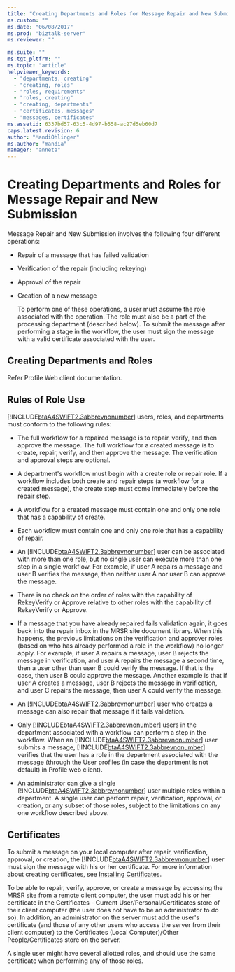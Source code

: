```yaml
---
title: "Creating Departments and Roles for Message Repair and New Submission | Microsoft Docs"
ms.custom: ""
ms.date: "06/08/2017"
ms.prod: "biztalk-server"
ms.reviewer: ""

ms.suite: ""
ms.tgt_pltfrm: ""
ms.topic: "article"
helpviewer_keywords: 
  - "departments, creating"
  - "creating, roles"
  - "roles, requirements"
  - "roles, creating"
  - "creating, departments"
  - "certificates, messages"
  - "messages, certificates"
ms.assetid: 6337bd57-63c5-4d97-b558-ac27d5eb60d7
caps.latest.revision: 6
author: "MandiOhlinger"
ms.author: "mandia"
manager: "anneta"
---
```

# Creating Departments and Roles for Message Repair and New Submission
Message Repair and New Submission involves the following four different operations:  
  
- Repair of a message that has failed validation  
  
- Verification of the repair (including rekeying)  
  
- Approval of the repair  
  
- Creation of a new message  
  
  To perform one of these operations, a user must assume the role associated with the operation. The role must also be a part of the processing department (described below). To submit the message after performing a stage in the workflow, the user must sign the message with a valid certificate associated with the user.  
  
## Creating Departments and Roles  
 Refer Profile Web client documentation.  
  
## Rules of Role Use  
 [!INCLUDE[btaA4SWIFT2.3abbrevnonumber](../../includes/btaa4swift2-3abbrevnonumber-md.md)] users, roles, and departments must conform to the following rules:  
  
- The full workflow for a repaired message is to repair, verify, and then approve the message. The full workflow for a created message is to create, repair, verify, and then approve the message. The verification and approval steps are optional.  
  
- A department's workflow must begin with a create role or repair role. If a workflow includes both create and repair steps (a workflow for a created message), the create step must come immediately before the repair step.  
  
- A workflow for a created message must contain one and only one role that has a capability of create.  
  
- Each workflow must contain one and only one role that has a capability of repair.  
  
- An [!INCLUDE[btaA4SWIFT2.3abbrevnonumber](../../includes/btaa4swift2-3abbrevnonumber-md.md)] user can be associated with more than one role, but no single user can execute more than one step in a single workflow. For example, if user A repairs a message and user B verifies the message, then neither user A nor user B can approve the message.  
  
- There is no check on the order of roles with the capability of RekeyVerify or Approve relative to other roles with the capability of RekeyVerify or Approve.  
  
- If a message that you have already repaired fails validation again, it goes back into the repair inbox in the MRSR site document library. When this happens, the previous limitations on the verification and approver roles (based on who has already performed a role in the workflow) no longer apply. For example, if user A repairs a message, user B rejects the message in verification, and user A repairs the message a second time, then a user other than user B could verify the message. If that is the case, then user B could approve the message. Another example is that if user A creates a message, user B rejects the message in verification, and user C repairs the message, then user A could verify the message.  
  
- An [!INCLUDE[btaA4SWIFT2.3abbrevnonumber](../../includes/btaa4swift2-3abbrevnonumber-md.md)] user who creates a message can also repair that message if it fails validation.  
  
- Only [!INCLUDE[btaA4SWIFT2.3abbrevnonumber](../../includes/btaa4swift2-3abbrevnonumber-md.md)] users in the department associated with a workflow can perform a step in the workflow. When an [!INCLUDE[btaA4SWIFT2.3abbrevnonumber](../../includes/btaa4swift2-3abbrevnonumber-md.md)] user submits a message, [!INCLUDE[btaA4SWIFT2.3abbrevnonumber](../../includes/btaa4swift2-3abbrevnonumber-md.md)] verifies that the user has a role in the department associated with the message (through the User profiles (in case the department is not default) in Profile web client).  
  
- An administrator can give a single [!INCLUDE[btaA4SWIFT2.3abbrevnonumber](../../includes/btaa4swift2-3abbrevnonumber-md.md)] user multiple roles within a department. A single user can perform repair, verification, approval, or creation, or any subset of those roles, subject to the limitations on any one workflow described above.  
  
## Certificates  
 To submit a message on your local computer after repair, verification, approval, or creation, the [!INCLUDE[btaA4SWIFT2.3abbrevnonumber](../../includes/btaa4swift2-3abbrevnonumber-md.md)] user must sign the message with his or her certificate. For more information about creating certificates, see [Installing Certificates](../../adapters-and-accelerators/accelerator-swift/installing-certificates.md).  
  
 To be able to repair, verify, approve, or create a message by accessing the MRSR site from a remote client computer, the user must add his or her certificate in the Certificates - Current User/Personal/Certificates store of their client computer (the user does not have to be an administrator to do so). In addition, an administrator on the server must add the user's certificate (and those of any other users who access the server from their client computer) to the Certificates (Local Computer)/Other People/Certificates store on the server.  
  
 A single user might have several allotted roles, and should use the same certificate when performing any of those roles.